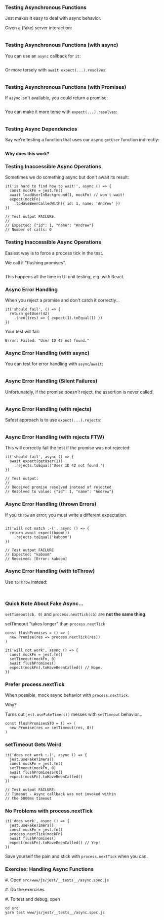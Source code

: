 ### Testing Asynchronous Functions

Jest makes it easy to deal with async behavior.

Given a (fake) server interaction:

~~~ {.javascript insert="../../../src/examples/js/async.test.js" token="fake-server"}
~~~

### Testing Asynchronous Functions (with async)

You can use an `async` callback for `it`:

~~~ {.javascript insert="../../../src/examples/js/async.test.js" token="async-await"}
~~~

Or more tersely with `await expect(...).resolves`:

~~~ {.javascript insert="../../../src/examples/js/async.test.js" token="async-await-resolves"}
~~~

### Testing Asynchronous Functions (with Promises)

If `async` isn't available, you could return a promise:

~~~ {.javascript insert="../../../src/examples/js/async.test.js" token="async-promise"}
~~~

You can make it more terse with `expect(...).resolves`:

~~~ {.javascript insert="../../../src/examples/js/async.test.js" token="async-resolves"}
~~~

### Testing Async Dependencies

Say we're testing a function that uses our async `getUser` function indirectly:

~~~ {.javascript insert="../../../src/examples/js/async.test.js" token="async-dependency"}
~~~

**Why does this work?**

### Testing Inaccessible Async Operations

Sometimes we do something async but don't await its result:

~~~ {.javascript}
it('is hard to find how to wait!', async () => {
  const mockFn = jest.fn()
  await loadUserInBackground(1, mockFn) // won't wait!
  expect(mockFn)
    .toHaveBeenCalledWith({ id: 1, name: 'Andrew' })
})

// Test output FAILURE:
//
// Expected: {"id": 1, "name": "Andrew"}
// Number of calls: 0
~~~

### Testing Inaccessible Async Operations

Easiest way is to force a process tick in the test.

We call it "flushing promises".

~~~ {.javascript insert="../../../src/examples/js/async.test.js" token="async-flush"}
~~~

This happens all the time in UI unit testing, e.g. with React.

### Async Error Handling

When you reject a promise and don't catch it correctly...

~~~ {.javascript}
it('should fail', () => {
  return getUser(42)
    .then((res) => { expect(1).toEqual(1) })
})
~~~

Your test will fail:

```
Error: Failed: "User ID 42 not found."
```

### Async Error Handling (with async)

You can test for error handling with `async`/`await`:

~~~ {.javascript insert="../../../src/examples/js/async.test.js" token="async-fail-await"}
~~~

### Async Error Handling (Silent Failures)

Unfortunately, if the promise *doesn't* reject, the assertion is never called!

~~~ {.javascript insert="../../../src/examples/js/async.test.js" token="async-fail-await-broken"}
~~~

### Async Error Handling (with rejects)

Safest approach is to use `expect(...).rejects`:

~~~ {.javascript insert="../../../src/examples/js/async.test.js" token="async-fail-rejects"}
~~~

### Async Error Handling (with rejects FTW)

This will correctly fail the test if the promise was not rejected:

~~~ {.javascript}
it('should fail', async () => {
  await expect(getUser(1))
    .rejects.toEqual('User ID 42 not found.')
})

// Test output:
//
// Received promise resolved instead of rejected
// Resolved to value: {"id": 1, "name": "Andrew"}
~~~

### Async Error Handling (thrown Errors)

If you `throw` an error, you must write a different expectation.

~~~ {.javascript insert="../../../src/examples/js/async.test.js" token="boom"}
~~~

~~~ {.javascript}
it('will not match :-(', async () => {
  return await expect(boom())
    .rejects.toEqual('kaboom')
})

// Test output FAILURE
// Expected: "kaboom"
// Received: [Error: kaboom]
~~~

### Async Error Handling (with toThrow)

Use `toThrow` instead:

~~~ {.javascript insert="../../../src/examples/js/async.test.js" token="boom"}
~~~

~~~ {.javascript insert="../../../src/examples/js/async.test.js" token="boom-toThrow"}
~~~

### Quick Note About Fake Async...

`setTimeout(cb, 0)` and `process.nextTick(cb)` are **not the same thing**.

setTimeout "takes longer" than `process.nextTick`

~~~ {.javascript}
const flushPromises = () => (
  new Promise(res => process.nextTick(res))
)

it('will not work', async () => {
  const mockFn = jest.fn()
  setTimeout(mockFn, 0)
  await flushPromises()
  expect(mockFn).toHaveBeenCalled() // Nope.
})
~~~

### Prefer process.nextTick

When possible, mock async behavior with `process.nextTick`.

Why?

Turns out `jest.useFakeTimers()` messes with `setTimeout` behavior...

~~~ {.javascript}
const flushPromisesSTO = () => (
  new Promise(res => setTimeout(res, 0))
)
~~~

### setTimeout Gets Weird

~~~ {.javascript}
it('does not work :-(', async () => {
  jest.useFakeTimers()
  const mockFn = jest.fn()
  setTimeout(mockFn, 0)
  await flushPromisesSTO()
  expect(mockFn).toHaveBeenCalled()
})

// Test output FAILURE:
// Timeout - Async callback was not invoked within
// the 5000ms timeout
~~~

### No Problems with process.nextTick

~~~ {.javascript}
it('does work', async () => {
  jest.useFakeTimers()
  const mockFn = jest.fn()
  process.nextTick(mockFn)
  await flushPromises()
  expect(mockFn).toHaveBeenCalled() // Yep!
})
~~~

Save yourself the pain and stick with `process.nextTick` when you can.

### Exercise: Handling Async Functions

  #. Open `src/www/js/jest/__tests__/async.spec.js`

  #. Do the exercises

  #. To test and debug, open

~~~
cd src
yarn test www/js/jest/__tests__/async.spec.js
~~~
